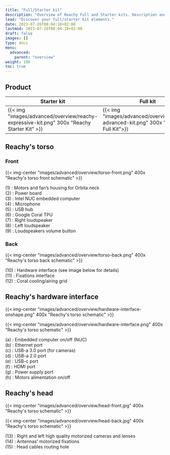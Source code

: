 ```yaml
---
title: "Full/Starter kit"
description: "Overview of Reachy Full and Starter kits. Description and shematics of Reachy's torso and head hardware."
lead: "Discover your full/starter kit elements."
date: 2023-07-26T08:04:18+02:00
lastmod: 2023-07-26T08:04:18+02:00
draft: false
images: []
type: docs
menu: 
  advanced:
    parent: "overview"
weight: 100
toc: true
---
```


## Product

| Starter kit | Full kit|
|---------|------------|
|{{< img "images/advanced/overview/reachy-expressive-kit.png" 300x "Reachy Starter Kit" >}}|{{< img "images/advanced/overview/reachy-advanced-kit.png" 300x "Reachy Full Kit">}}|


## Reachy's torso

### Front

{{< img-center "images/advanced/overview/torso-front.png" 400x "Reachy's torso front schematic" >}}

(1) : Motors and fan’s housing for Orbita neck  
(2) : Power board  
(3) : Intel NUC embedded computer  
(4) : Microphone  
(5) : USB hub  
(6) : Google Coral TPU  
(7) : Right loudspeaker  
(8) : Left loudspeaker  
(9) : Loudspeakers volume button  


### Back

{{< img-center "images/advanced/overview/torso-back.png" 400x "Reachy's torso back schematic" >}}

(10) : Hardware interface (see image below for details)  
(11) : Fixations interface  
(12) : Coral cooling/airing grid  


## Reachy's hardware interface

{{< img-center "images/advanced/overview/hardware-interface-onshape.png" 400x "Reachy's torso schematic" >}}

{{< img-center "images/advanced/overview/hardware-interface.png" 400x "Reachy's torso schematic" >}}

(a) : Embedded computer on/off (NUC)  
(b) : Ethernet port  
(c) : USB-a 3.0 port (for cameras)  
(d) : USB-a 2.0 port  
(e) : USB-c port  
(f) : HDMI port  
(g) : Power supply port  
(h) : Motors alimentation on/off  


## Reachy's head

{{< img-center "images/advanced/overview/head-front.jpg" 400x "Reachy's torso schematic" >}}

{{< img-center "images/advanced/overview/head-back.jpg" 400x "Reachy's torso schematic" >}}

(13) : Right and left high quality motorized cameras and lenses  
(14) : Antennas' motorized fixations  
(15) : Head cables routing hole  